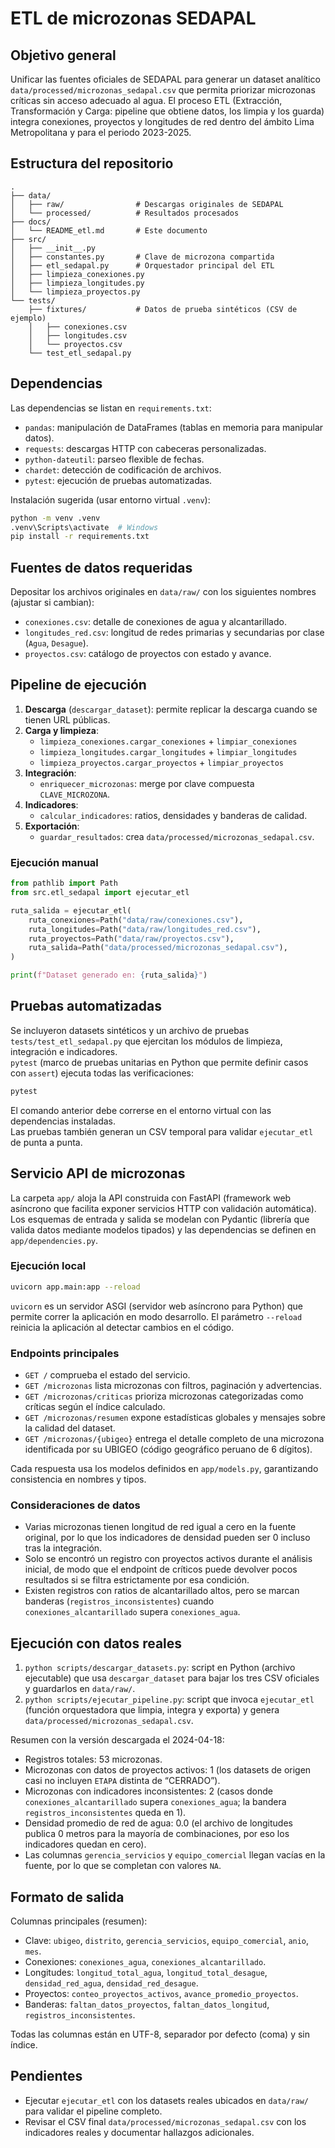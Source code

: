 # ETL de microzonas SEDAPAL

## Objetivo general

Unificar las fuentes oficiales de SEDAPAL para generar un dataset analítico `data/processed/microzonas_sedapal.csv` que permita priorizar microzonas críticas sin acceso adecuado al agua. El proceso ETL (Extracción, Transformación y Carga: pipeline que obtiene datos, los limpia y los guarda) integra conexiones, proyectos y longitudes de red dentro del ámbito Lima Metropolitana y para el periodo 2023-2025.

## Estructura del repositorio

```
.
├── data/
│   ├── raw/                # Descargas originales de SEDAPAL
│   └── processed/          # Resultados procesados
├── docs/
│   └── README_etl.md       # Este documento
├── src/
│   ├── __init__.py
│   ├── constantes.py       # Clave de microzona compartida
│   ├── etl_sedapal.py      # Orquestador principal del ETL
│   ├── limpieza_conexiones.py
│   ├── limpieza_longitudes.py
│   └── limpieza_proyectos.py
└── tests/
    ├── fixtures/           # Datos de prueba sintéticos (CSV de ejemplo)
    │   ├── conexiones.csv
    │   ├── longitudes.csv
    │   └── proyectos.csv
    └── test_etl_sedapal.py
```

## Dependencias

Las dependencias se listan en `requirements.txt`:

- `pandas`: manipulación de DataFrames (tablas en memoria para manipular datos).
- `requests`: descargas HTTP con cabeceras personalizadas.
- `python-dateutil`: parseo flexible de fechas.
- `chardet`: detección de codificación de archivos.
- `pytest`: ejecución de pruebas automatizadas.

Instalación sugerida (usar entorno virtual `.venv`):

```bash
python -m venv .venv
.venv\Scripts\activate  # Windows
pip install -r requirements.txt
```

## Fuentes de datos requeridas

Depositar los archivos originales en `data/raw/` con los siguientes nombres (ajustar si cambian):

- `conexiones.csv`: detalle de conexiones de agua y alcantarillado.
- `longitudes_red.csv`: longitud de redes primarias y secundarias por clase (`Agua`, `Desague`).
- `proyectos.csv`: catálogo de proyectos con estado y avance.

## Pipeline de ejecución

1. **Descarga** (`descargar_dataset`): permite replicar la descarga cuando se tienen URL públicas.
2. **Carga y limpieza**:
   - `limpieza_conexiones.cargar_conexiones` + `limpiar_conexiones`
   - `limpieza_longitudes.cargar_longitudes` + `limpiar_longitudes`
   - `limpieza_proyectos.cargar_proyectos` + `limpiar_proyectos`
3. **Integración**:
   - `enriquecer_microzonas`: merge por clave compuesta `CLAVE_MICROZONA`.
4. **Indicadores**:
   - `calcular_indicadores`: ratios, densidades y banderas de calidad.
5. **Exportación**:
   - `guardar_resultados`: crea `data/processed/microzonas_sedapal.csv`.

### Ejecución manual

```python
from pathlib import Path
from src.etl_sedapal import ejecutar_etl

ruta_salida = ejecutar_etl(
    ruta_conexiones=Path("data/raw/conexiones.csv"),
    ruta_longitudes=Path("data/raw/longitudes_red.csv"),
    ruta_proyectos=Path("data/raw/proyectos.csv"),
    ruta_salida=Path("data/processed/microzonas_sedapal.csv"),
)

print(f"Dataset generado en: {ruta_salida}")
```

## Pruebas automatizadas

Se incluyeron datasets sintéticos y un archivo de pruebas `tests/test_etl_sedapal.py` que ejercitan los módulos de limpieza, integración e indicadores.  
`pytest` (marco de pruebas unitarias en Python que permite definir casos con `assert`) ejecuta todas las verificaciones:

```bash
pytest
```

El comando anterior debe correrse en el entorno virtual con las dependencias instaladas.  
Las pruebas también generan un CSV temporal para validar `ejecutar_etl` de punta a punta.

## Servicio API de microzonas

La carpeta `app/` aloja la API construida con FastAPI (framework web asíncrono que facilita exponer servicios HTTP con validación automática). Los esquemas de entrada y salida se modelan con Pydantic (librería que valida datos mediante modelos tipados) y las dependencias se definen en `app/dependencies.py`.

### Ejecución local

```bash
uvicorn app.main:app --reload
```

`uvicorn` es un servidor ASGI (servidor web asíncrono para Python) que permite correr la aplicación en modo desarrollo. El parámetro `--reload` reinicia la aplicación al detectar cambios en el código.

### Endpoints principales

- `GET /` comprueba el estado del servicio.
- `GET /microzonas` lista microzonas con filtros, paginación y advertencias.
- `GET /microzonas/criticas` prioriza microzonas categorizadas como críticas según el índice calculado.
- `GET /microzonas/resumen` expone estadísticas globales y mensajes sobre la calidad del dataset.
- `GET /microzonas/{ubigeo}` entrega el detalle completo de una microzona identificada por su UBIGEO (código geográfico peruano de 6 dígitos).

Cada respuesta usa los modelos definidos en `app/models.py`, garantizando consistencia en nombres y tipos.

### Consideraciones de datos

- Varias microzonas tienen longitud de red igual a cero en la fuente original, por lo que los indicadores de densidad pueden ser 0 incluso tras la integración.
- Solo se encontró un registro con proyectos activos durante el análisis inicial, de modo que el endpoint de críticos puede devolver pocos resultados si se filtra estrictamente por esa condición.
- Existen registros con ratios de alcantarillado altos, pero se marcan banderas (`registros_inconsistentes`) cuando `conexiones_alcantarillado` supera `conexiones_agua`.

## Ejecución con datos reales

1. `python scripts/descargar_datasets.py`: script en Python (archivo ejecutable) que usa `descargar_dataset` para bajar los tres CSV oficiales y guardarlos en `data/raw/`.
2. `python scripts/ejecutar_pipeline.py`: script que invoca `ejecutar_etl` (función orquestadora que limpia, integra y exporta) y genera `data/processed/microzonas_sedapal.csv`.

Resumen con la versión descargada el 2024-04-18:

- Registros totales: 53 microzonas.
- Microzonas con datos de proyectos activos: 1 (los datasets de origen casi no incluyen `ETAPA` distinta de “CERRADO”).
- Microzonas con indicadores inconsistentes: 2 (casos donde `conexiones_alcantarillado` supera `conexiones_agua`; la bandera `registros_inconsistentes` queda en 1).
- Densidad promedio de red de agua: 0.0 (el archivo de longitudes publica 0 metros para la mayoría de combinaciones, por eso los indicadores quedan en cero).
- Las columnas `gerencia_servicios` y `equipo_comercial` llegan vacías en la fuente, por lo que se completan con valores `NA`.

## Formato de salida

Columnas principales (resumen):

- Clave: `ubigeo`, `distrito`, `gerencia_servicios`, `equipo_comercial`, `anio`, `mes`.
- Conexiones: `conexiones_agua`, `conexiones_alcantarillado`.
- Longitudes: `longitud_total_agua`, `longitud_total_desague`, `densidad_red_agua`, `densidad_red_desague`.
- Proyectos: `conteo_proyectos_activos`, `avance_promedio_proyectos`.
- Banderas: `faltan_datos_proyectos`, `faltan_datos_longitud`, `registros_inconsistentes`.

Todas las columnas están en UTF-8, separador por defecto (coma) y sin índice.

## Pendientes

- Ejecutar `ejecutar_etl` con los datasets reales ubicados en `data/raw/` para validar el pipeline completo.
- Revisar el CSV final `data/processed/microzonas_sedapal.csv` con los indicadores reales y documentar hallazgos adicionales.
